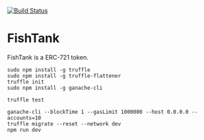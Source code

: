 [![Build Status](https://travis-ci.org/amper-lab/fishtank.svg)](https://travis-ci.org/amper-lab/fishtank)

# FishTank

FishTank is a ERC-721 token.

```
sudo npm install -g truffle
sudo npm install -g truffle-flattener
truffle init
sudo npm install -g ganache-cli

truffle test

ganache-cli --blockTime 1 --gasLimit 1000000 --host 0.0.0.0 --accounts=10
truffle migrate --reset --network dev
npm run dev
```
